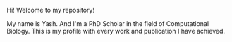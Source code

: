 Hi! 
Welcome to my repository!

My name is Yash. And I'm a PhD Scholar in the field of Computational Biology. This is my profile with every work and publication I have achieved.
